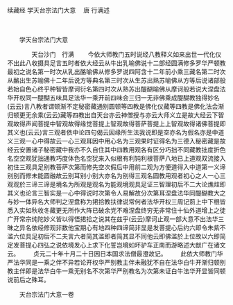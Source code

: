 续藏经   学天台宗法门大意
　唐 行满述

　　 

　　学天台宗法门大意

　　　　天台沙门　行满
　　今依大师教门五时说经八教释义如来出世一代化仪不出此八收摄具足言五时者依大经云从牛出乳喻佛说十二部经圆满修多罗华严顿教最初之说名第一时次从乳出酪喻佛从修多罗说四阿含十二年前小乘三藏名第二时次从酪出生苏喻佛十二年后说方等典名第三时次从生苏出熟苏喻佛从方等后说诸部般若始自色心终乎种智皆摩诃衍名第四时次从熟苏出醍醐喻佛从摩诃般若说大涅盘法华开权同一醍醐五味具足法华一乘开前四味会三归一无非佛乘成醍醐教独得妙名(云云)言八教者谓顿渐不定秘密藏通别圆顿等四教是佛化仪藏等四教是佛化法会渐归顿更无余乘(云云)藏等四教出自天台亦云神僧授与亦云大师义立是故大经云下智观故得声闻菩提中智观故得缘觉菩提上智观故得菩萨菩提上上智观故得诸佛菩提即其义也(云云)言三观者依中论四句偈云因缘所生法我说即是空亦名为假名亦是中道义三观一心中得故云一心三观耳因中用心名为三观果时证得名为三德入秘密藏是故经云安置诸子秘密藏中我亦不久自住其中四教用观各有区分巧拙不同藏教拙度折色名空空观犹拙通教巧度体色名空犹来入似根有利钝利根菩萨八地已上道观双流接入初住三观具足别教菩萨次第而修先空次假后中用前二观为方便道得入中道第一义谛别别而修未能圆融故云别耳别小别大亦名为别得三观名圆教用观者初心之人一心三观观於三谛三谛是境名为所观是观名为能观境观具足证三智理初后不二大论燋炷即其义也论言三智实是一心中得说时次第令人易解故分次第耳涅盘法华同醍醐教大之与妙一体异名大师判之涅盘称为捃拾教扶律说常何者法华开权三周记莂上中下根皆悉入实如秋收冬藏更无所作大阵已破余党不难涅盘终穷无非常住十仙外道增上之徒广开常宗纯陀妙义皆以得悟捃拾之说其在兹乎(云云)摩诃止观一部大意不出法华三昧之异名依经修观非数他宝期心有地四种四谛简非显是发菩提心后约六即令朱紫不滥六位具足初后不二夫言六者简其滥即者简其显不同他云即佛滥於上位故以六即简定发菩提心四弘之说依境发心上求下化誓岂境如坏驴车正南而游略述大猷广在诸文云。
　　贞元二十年十月二十日因日本国求法僧最澄故记。
　　此依大师教门华严法华同是一乘之伴不异若论开权华严别教主伴未融犹不自在法华白牛开渐归顿别教主伴即是法华白牛一乘无别名不次第华严别教名为次第未证白牛法华开显皆同顿说前后之殊耳。

　　天台宗法门大意一卷

